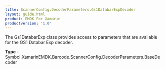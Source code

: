 ```yaml
---
title: ScannerConfig.DecoderParameters.Gs1DatabarExpDecoder
layout: guide.html
product: EMDK For Xamarin
productversion: '1.0'
---
```

The Gs1DatabarExp class provides access to parameters that are available for the GS1 Databar Exp decoder.

**Type** - Symbol.XamarinEMDK.Barcode.ScannerConfig.DecoderParameters.BaseDecoder













